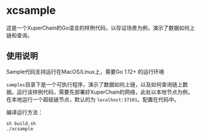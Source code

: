 # xcsample
这是一个XuperChain的Go语言的样例代码，以存证场景为例，演示了数据如何上链和查询。

## 使用说明
Sample代码支持运行在MacOS/Linux上，需要Go 1.12+ 的运行环境

`samples`目录下是一个可执行程序，演示了数据如何上链，以及如何查询链上数据。运行该样例代码，需要先部署好XuperChain的网络，此处以本地节点为例，在本地运行一个超级链节点，默认的为 `localhost:37101`，配置在代码中。

编译运行方法：

```
sh build.sh
./xcsample
```